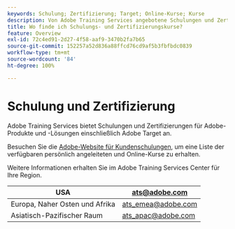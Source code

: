 ```yaml
---
keywords: Schulung; Zertifizierung; Target; Online-Kurse; Kurse
description: Von Adobe Training Services angebotene Schulungen und Zertifizierungen für Adobe  [!DNL Target]
title: Wo finde ich Schulungs- und Zertifizierungskurse?
feature: Overview
exl-id: 72c4ed91-2d27-4f58-aaf9-3470b2fa7b65
source-git-commit: 152257a52d836a88ffcd76cd9af5b3fbfbdc0839
workflow-type: tm+mt
source-wordcount: '84'
ht-degree: 100%

---
```


# Schulung und Zertifizierung

Adobe Training Services bietet Schulungen und Zertifizierungen für Adobe-Produkte und -Lösungen einschließlich Adobe Target an.

Besuchen Sie die [Adobe-Website für Kundenschulungen](https://training.adobe.com/training/courses.html#solution=adobeTarget), um eine Liste der verfügbaren persönlich angeleiteten und Online-Kurse zu erhalten.

Weitere Informationen erhalten Sie im Adobe Training Services Center für Ihre Region.

| USA | [ats@adobe.com](mailto:ats@adobe.com) |
|---|---|
| Europa, Naher Osten und Afrika | [ats_emea@adobe.com](mailto:ats_emea@adobe.com) |
| Asiatisch-Pazifischer Raum | [ats_apac@adobe.com](mailto:ats_apac@adobe.com) |
